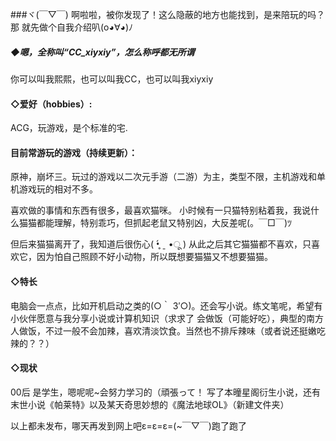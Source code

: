 ###ヾ(￣▽￣)
啊啦啦，被你发现了！这么隐蔽的地方也能找到，是来陪玩的吗？
那 就先做个自我介绍叭(o◕∀◕)ﾉ

##### ◆嗯，全称叫“CC_xiyxiy”，怎么称呼都无所谓
你可以叫我熙熙，也可以叫我CC，也可以叫我xiyxiy


#### ◇爱好（hobbies）:
ACG，玩游戏，是个标准的宅.
#### 目前常游玩的游戏（持续更新）：
原神，崩坏三。玩过的游戏以二次元手游（二游）为主，类型不限，主机游戏和单机游戏玩的相对不多。

喜欢做的事情和东西有很多，最喜欢猫咪。
小时候有一只猫特别粘着我，我说什么猫猫都能理解，特别乖巧，但抓起老鼠又特别凶，大反差呢(。￣□￣)ﾂ   

但后来猫猫离开了，我知道后很伤心( •̥́ ˍ •ू ) 
从此之后其它猫猫都不喜欢，只喜欢它，因为怕自己照顾不好小动物，所以既想要猫猫又不想要猫猫。

#### ◇特长 
电脑会一点点，比如开机启动之类的(○｀ 3′○)。还会写小说。练文笔呢，希望有小伙伴愿意与我分享小说或计算机知识（求求了
会做饭（可能好吃），典型的南方人做饭，不过一般不会加辣，喜欢清淡饮食。当然也不排斥辣味（或者说还挺嫩吃辣的？？）

#### ◇现状

00后 是学生，嗯呢呢~会努力学习的（頑張って！
写了本曈星阁衍生小说，还有末世小说《帕莱特》以及某天奇思妙想的《魔法地球OL》（新建文件夹）

以上都未发布，哪天再发到网上吧ε=ε=ε=(~￣▽￣)跑了跑了


